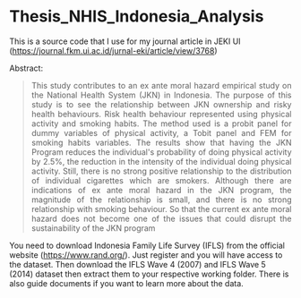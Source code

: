 # Thesis_NHIS_Indonesia_Analysis
This is a source code that I use for my journal article in JEKI UI (https://journal.fkm.ui.ac.id/jurnal-eki/article/view/3768)

Abstract:

> <p align="justify">This study contributes to an ex ante moral hazard empirical study on the National Health System (JKN) in Indonesia. The purpose of this study is to see the relationship between JKN ownership and risky health behaviours. Risk health behaviour represented using physical activity and smoking habits. The method used is a probit panel for dummy variables of physical activity, a Tobit panel and FEM for smoking habits variables. The results show that having the JKN Program reduces the individual's probability of doing physical activity by 2.5%, the reduction in the intensity of the individual doing physical activity. Still, there is no strong positive relationship to the distribution of individual cigarettes which are smokers. Although there are indications of ex ante moral hazard in the JKN program, the magnitude of the relationship is small, and there is no strong relationship with smoking behaviour. So that the current ex ante moral hazard does not become one of the issues that could disrupt the sustainability of the JKN program </p>

You need to download Indonesia Family Life Survey (IFLS) from the official website (https://www.rand.org/). Just register and you will have access to the dataset. Then download the IFLS Wave 4 (2007) and IFLS Wave 5 (2014) dataset then extract them to your respective working folder. There is also guide documents if you want to learn more about the data. 




